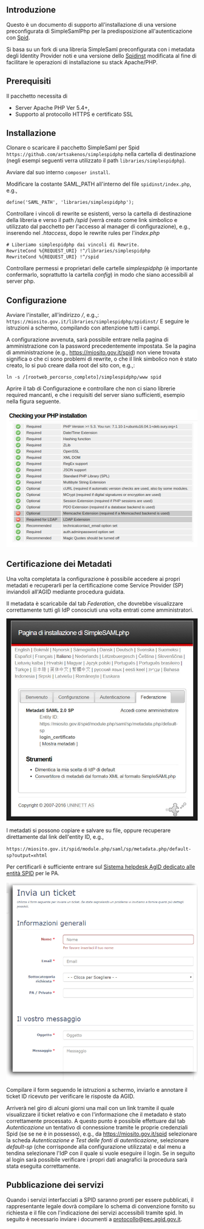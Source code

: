 Introduzione
------------
Questo è un documento di supporto all'installazione di una versione preconfigurata di SimpleSamlPhp per la predisposizione all'autenticazione con [Spid](https://www.spid.gov.it/).

Si basa su un fork di una libreria SimpleSaml preconfigurata con i metadata degli Identity Provider noti e una versione dello [Spidinst](https://github.com/retepasw/spidinst) modificata al fine di facilitare le operazioni di installazione su stack Apache/PHP.


Prerequisiti
------------
Il pacchetto necessita di
* Server Apache PHP Ver 5.4+, 
* Supporto al protocollo HTTPS e certificato SSL


Installazione
-------------
Clonare o scaricare il pacchetto SimpleSaml per Spid
`https://github.com/artsakenos/simplespidphp`
nella cartella di destinazione (negli esempi seguenti verra utilizzato il path `libraries/simplespidphp`).

Avviare dal suo interno `composer install`.

Modificare la costante SAML_PATH all'interno del file `spidinst/index.php`, e.g.,
```
define('SAML_PATH', 'libraries/simplespidphp');
```

Controllare i vincoli di rewrite se esistenti, verso la cartella di destinazione della libreria e verso il path */spid* (verrà creato come link simbolico e utilizzato dal pacchetto per l'accesso al manager di configurazione), e.g., inserendo nel *.htaccess*, dopo le rewrite rules per l'*index.php*
```
# Liberiamo simplespidphp dai vincoli di Rewrite. 
RewriteCond %{REQUEST_URI} !^/libraries/simplespidphp
RewriteCond %{REQUEST_URI} !^/spid
```

Controllare permessi e proprietari delle cartelle *simplespidphp* (è importante confermarlo, soprattutto la cartella *config*) in modo che siano accessibili al server php.


Configurazione
--------------
Avviare l'installer, all'indirizzo *<sito>/<percorso librerie>*, e.g.,: `https://miosito.gov.it/libraries/simplespidphp/spidinst/`
E seguire le istruzioni a schermo, compilando  con attenzione tutti i campi.

A configurazione avvenuta, sarà possibile entrare nella pagina di amministrazione con la password precedentemente impostata.
Se la pagina di amministrazione (e.g., https://miosito.gov.it/spid) non viene trovata significa o che ci sono problemi di rewrite, o che il link simbolico non è stato creato, lo si può creare dalla root del sito con, e.g.,:
```
ln -s /[rootweb_percorso_completo]/simplespidphp/www spid 
```

Aprire il tab di Configurazione e controllare che non ci siano librerie required mancanti, e che i requisiti del server siano sufficienti, esempio nella figura seguente.

![Check Configurazione PHP](https://github.com/artsakenos/simplespidphp/blob/master/docs-ssp/img02_CheckPhp.jpg "Check Configurazione PHP")

Certificazione dei Metadati
---------------------------
Una volta completata la configurazione è possibile accedere ai propri metadati e recuperarli per la certificazione come Service Provider (SP) inviandoli all'AGID mediante procedura guidata. 

Il metadata è scaricabile dal tab *Federation*, che dovrebbe visualizzare correttamente tutti gli IdP conosciuti una volta entrati come amministratori.

![Recupero Metadati](https://github.com/artsakenos/simplespidphp/blob/master/docs-ssp/img03_metadati.jpg "Recupero Metadati")

I metadati si possono copiare e salvare su file, oppure recuperare direttamente dal link dell'entity ID, e.g.,  

`
https://miosito.gov.it/spid/module.php/saml/sp/metadata.php/default-sp?output=xhtml
`

Per certificarli è sufficiente entrare sul [Sistema helpdesk AgID dedicato alle entità SPID](https://helpdesk.spid.gov.it/index.php?a=add&category=4) per le PA.

![Alt Modulo di Certificazione](https://github.com/artsakenos/simplespidphp/blob/master/docs-ssp/img01_inviaticket.jpg "Modulo di certificazione")

Compilare il form seguendo le istruzioni a schermo, inviarlo e annotare il ticket ID ricevuto per verificare le risposte da AGID.

Arriverà nel giro di alcuni giorni una mail con un link tramite il quale visualizzare il ticket relativo e con l'informazione che il metadato è stato correttamente processato.
A questo punto è possibile effettuare dal tab *Autenticazione* un tentativo di connessione tramite le proprie credenziali Spid (se se ne è in possesso),
e.g., da https://miosito.gov.it/spid
selezionare la scheda *Autenticazione e Test delle fonti di autenticazione*,
selezionare *default-sp* (che corrisponde alla configurazione utilizzata)
e dal menu a tendina selezionare l'IdP con il quale si vuole eseguire il login.
Se in seguito al login sarà possibile verificare i propri dati anagrafici la procedura sarà stata eseguita correttamente.

Pubblicazione dei servizi
-------------------------
Quando i servizi interfacciati a SPID saranno pronti per essere pubblicati, il rappresentante legale dovrà compilare lo schema di convenzione fornito su richiesta e il file con l'indicazione dei servizi accessibili tramite spid.
In seguito è necessario inviare i documenti a protocollo@pec.agid.gov.it.
